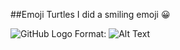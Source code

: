 ##Emoji Turtles
I did a smiling emoji :grinning:

![GitHub Logo](/images/Logo.png)
Format: ![Alt Text](C:\Users\100128933\Pictures\Emoji.PNG)
